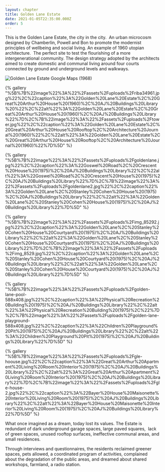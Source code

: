 ```yaml
---
layout: chapter
title: Golden Lane Estate
date: 2021-01-05T22:35:00.000Z
order: 5
---
```

This is the Golden Lane Estate, the city in the city.  An urban microcosm designed by Chamberlin, Powell and Bon to promote the modernist principles of wellbeing and social living. An example of 1960 utopian architecture.  The perfect site to test the flourishing of a more intergenerational community. The design strategy adopted by the architects aimed to create domestic and communal living around four courts connected by ground and underground levels and walkways.

![Golden Lane Estate Google Maps (1968)](/assets/uploads/gle_1945map1999.jpg "Golden Lane Estate Google Maps (1968)")

{% gallery "%5B%7B%22image%22%3A%22%2Fassets%2Fuploads%2Friba34961.jpg%22%2C%22caption%22%3A%22Golden%20Lane%20Estate%2C%20Great%20Arthur%20House%20(1960)%2C%20AJ%20Buildings%20Library%20%22%2C%22alt%22%3A%22Golden%20Lane%20Estate%2C%20Great%20Arthur%20House%20(1960)%2C%20AJ%20Buildings%20Library%22%7D%2C%7B%22image%22%3A%22%2Fassets%2Fuploads%2Ftower.jpg%22%2C%22caption%22%3A%22Golden%20Lane%20Estate%2C%20Great%20Arthur%20House%20Rooftop%2C%20Architecture%20Journal%20(1960)%22%2C%22alt%22%3A%22Golden%20Lane%20Estate%2C%20Great%20Arthur%20House%20Rooftop%2C%20Architecture%20Journal%20(1960)%22%7D%5D" %}

{% gallery "%5B%7B%22image%22%3A%22%2Fassets%2Fuploads%2Fgoldenlane.jpg%22%2C%22caption%22%3A%22Goswel%20Road%2C%20Crescent%20House%20(1975)%2C%20AJ%20Buildings%20Library%22%2C%22alt%22%3A%22Goswel%20Road%2C%20Crescent%20House%20(1975)%2C%20AJ%20Buildings%20Library%22%7D%2C%7B%22image%22%3A%22%2Fassets%2Fuploads%2Fgoldenlane2.jpg%22%2C%22caption%22%3A%22Golden%20Lane%2C%20Stanley%20Cohen%20House%20(1975)%2C%20AJ%20Buildings%20Library%22%2C%22alt%22%3A%22Golden%20Lane%2C%20Stanley%20Cohen%20House%20(1975)%2C%20AJ%20Buildings%20Library%22%7D%5D" %}

{% gallery "%5B%7B%22image%22%3A%22%2Fassets%2Fuploads%2Fimg_85292.jpg%22%2C%22caption%22%3A%22Golden%20Lane%2C%20Stanley%20Cohen%20House%20Courtyard%20(1975)%2C%20AJ%20Buildings%20Library%22%2C%22alt%22%3A%22Golden%20Lane%2C%20Stanley%20Cohen%20House%20Courtyard%20(1975)%2C%20AJ%20Buildings%20Library%22%7D%2C%7B%22image%22%3A%22%2Fassets%2Fuploads%2Fimg_8529.jpg%22%2C%22caption%22%3A%22Golden%20Lane%2C%20Stanley%20Cohen%20House%20Courtyard%20(1975)%2C%20AJ%20Buildings%20Library%22%2C%22alt%22%3A%22Golden%20Lane%2C%20Stanley%20Cohen%20House%20Courtyard%20(1975)%2C%20AJ%20Buildings%20Library%22%7D%5D" %}

{% gallery "%5B%7B%22image%22%3A%22%2Fassets%2Fuploads%2Fgolden-lane-pool-588x408.jpg%22%2C%22caption%22%3A%22Physical%20Recreation%20Building%20(1975)%2C%20AJ%20Buildings%20Library%22%2C%22alt%22%3A%22Physical%20Recreation%20Building%20(1975)%2C%22%7D%2C%7B%22image%22%3A%22%2Fassets%2Fuploads%2Fgolden-lane-playground-588x408.jpg%22%2C%22caption%22%3A%22Children%20Playground%20Pit%20(1975)%2C%20AJ%20Buildings%20Library%22%2C%22alt%22%3A%22Children%20Playground%20Pit%20(1975)%2C%20AJ%20Buildings%20Library%22%7D%5D" %}

{% gallery "%5B%7B%22image%22%3A%22%2Fassets%2Fuploads%2Fgle-hoouse.jpg%22%2C%22caption%22%3A%22Great%20Arthur%20Apartment%20Living%20Room%20Interior%20(1975)%2C%20AJ%20Buildings%20Library%22%2C%22alt%22%3A%22Great%20Arthur%20Apartment%20Living%20Room%20Interior%20(1975)%2C%20AJ%20Buildings%20Library%22%7D%2C%7B%22image%22%3A%22%2Fassets%2Fuploads%2Fgle-house-2.jpg%22%2C%22caption%22%3A%22Bayer%20House%20Maisonette%20Interior%20Living%20Room%20(1975)%2C%20AJ%20Buildings%20Library%22%2C%22alt%22%3A%22Bayer%20House%20Maisonette%20Interior%20Living%20Room%20(1975)%2C%20AJ%20Buildings%20Library%22%7D%5D" %}

What once imagined as a dream, today lost its values. The Estate is redundant of dark underground garage spaces, large paved squares,  lack of green spaces, unused rooftop surfaces, ineffective communal areas, and small residences.

Through interviews and questionnaires, the residents reclaimed greener spaces, pets allowed, a coordinated program of activities, complained about the degradation of the public areas, and dreamed about shared workshops, farmland, a radio station.
